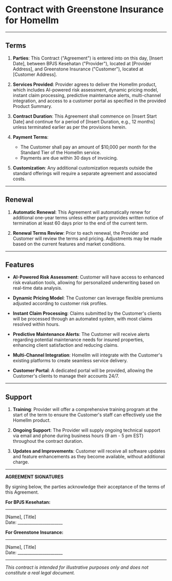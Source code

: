 # Contract with Greenstone Insurance for Homellm

---

## Terms

1. **Parties**: This Contract ("Agreement") is entered into on this day, [Insert Date], between BPJS Kesehatan ("Provider"), located at [Provider Address], and Greenstone Insurance ("Customer"), located at [Customer Address].

2. **Services Provided**: Provider agrees to deliver the Homellm product, which includes AI-powered risk assessment, dynamic pricing model, instant claim processing, predictive maintenance alerts, multi-channel integration, and access to a customer portal as specified in the provided Product Summary.

3. **Contract Duration**: This Agreement shall commence on [Insert Start Date] and continue for a period of [Insert Duration, e.g., 12 months] unless terminated earlier as per the provisions herein.

4. **Payment Terms**: 
   - The Customer shall pay an amount of $10,000 per month for the Standard Tier of the Homellm service.
   - Payments are due within 30 days of invoicing.

5. **Customization**: Any additional customization requests outside the standard offerings will require a separate agreement and associated costs.

---

## Renewal

1. **Automatic Renewal**: This Agreement will automatically renew for additional one-year terms unless either party provides written notice of termination at least 60 days prior to the end of the current term.

2. **Renewal Terms Review**: Prior to each renewal, the Provider and Customer will review the terms and pricing. Adjustments may be made based on the current features and market conditions.

---

## Features

- **AI-Powered Risk Assessment**: Customer will have access to enhanced risk evaluation tools, allowing for personalized underwriting based on real-time data analysis.
  
- **Dynamic Pricing Model**: The Customer can leverage flexible premiums adjusted according to customer risk profiles.

- **Instant Claim Processing**: Claims submitted by the Customer's clients will be processed through an automated system, with most claims resolved within hours.

- **Predictive Maintenance Alerts**: The Customer will receive alerts regarding potential maintenance needs for insured properties, enhancing client satisfaction and reducing claims.

- **Multi-Channel Integration**: Homellm will integrate with the Customer's existing platforms to create seamless service delivery.

- **Customer Portal**: A dedicated portal will be provided, allowing the Customer's clients to manage their accounts 24/7.

---

## Support

1. **Training**: Provider will offer a comprehensive training program at the start of the term to ensure the Customer's staff can effectively use the Homellm product.

2. **Ongoing Support**: The Provider will supply ongoing technical support via email and phone during business hours (9 am - 5 pm EST) throughout the contract duration.

3. **Updates and Improvements**: Customer will receive all software updates and feature enhancements as they become available, without additional charge.

--- 

**AGREEMENT SIGNATURES**

By signing below, the parties acknowledge their acceptance of the terms of this Agreement.

**For BPJS Kesehatan:**

______________________________  
[Name], [Title]  
Date: ______________________

**For Greenstone Insurance:**

______________________________  
[Name], [Title]  
Date: ______________________

--- 

*This contract is intended for illustrative purposes only and does not constitute a real legal document.*